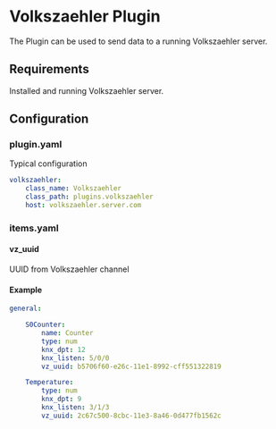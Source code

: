 # Volkszaehler Plugin

The Plugin can be used to send data to a running Volkszaehler server.

## Requirements

Installed and running Volkszaehler server.

## Configuration

### plugin.yaml

Typical configuration

```yaml
volkszaehler:
    class_name: Volkszaehler
    class_path: plugins.volkszaehler
    host: volkszaehler.server.com
```

### items.yaml

#### vz_uuid

UUID from Volkszaehler channel

#### Example

```yaml
general:

    S0Counter:
        name: Counter
        type: num
        knx_dpt: 12
        knx_listen: 5/0/0
        vz_uuid: b5706f60-e26c-11e1-8992-cff551322819

    Temperature:
        type: num
        knx_dpt: 9
        knx_listen: 3/1/3
        vz_uuid: 2c67c500-8cbc-11e3-8a46-0d477fb1562c
```
